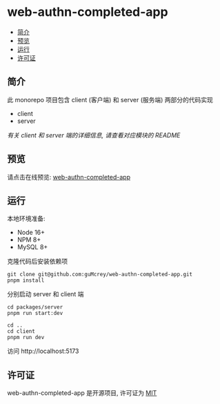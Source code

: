 # web-authn-completed-app

- [简介](#简介)
- [预览](#预览)
- [运行](#运行)
- [许可证](#许可证)

## 简介

此 monorepo 项目包含 client (客户端) 和 server (服务端) 两部分的代码实现
- client
- server

*有关 client 和 server 端的详细信息, 请查看对应模块的 README*

## 预览

请点击在线预览: [web-authn-completed-app](https://1bb8-240e-305-1b82-ae4d-703b-ca1e-d729-14c5.jp.ngrok.io)

## 运行

本地环境准备:
- Node 16+
- NPM 8+
- MySQL 8+

克隆代码后安装依赖项
```
git clone git@github.com:guMcrey/web-authn-completed-app.git
pnpm install
```

分别启动 server 和 client 端
```
cd packages/server
pnpm run start:dev

cd ..
cd client
pnpm run dev
```

访问 http://localhost:5173

## 许可证

web-authn-completed-app 是开源项目, 许可证为 [MIT](./LICENSE)
